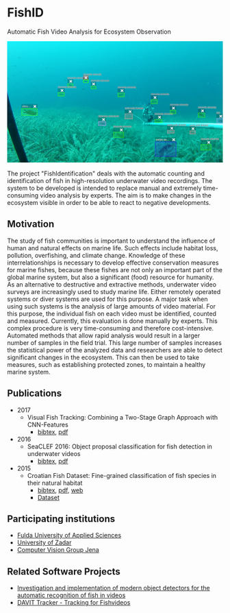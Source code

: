 # FishID
Automatic Fish Video Analysis for Ecosystem Observation 

![Example Image](images/image-boxed.png)

The project "FishIdentification" deals with the automatic counting and identification of fish in high-resolution underwater video recordings. The system to be developed is intended to replace manual and extremely time-consuming video analysis by experts. The aim is to make changes in the ecosystem visible in order to be able to react to negative developments.

## Motivation
The study of fish communities is important to understand the influence of human and natural effects on marine life. Such effects include habitat loss, pollution, overfishing, and climate change. Knowledge of these interrelationships is necessary to develop effective conservation measures for marine fishes, because these fishes are not only an important part of the global marine system, but also a significant (food) resource for humanity.
As an alternative to destructive and extractive methods, underwater video surveys are increasingly used to study marine life. Either remotely operated systems or diver systems are used for this purpose. A major task when using such systems is the analysis of large amounts of video material. For this purpose, the individual fish on each video must be identified, counted and measured. Currently, this evaluation is done manually by experts. This complex procedure is very time-consuming and therefore cost-intensive. Automated methods that allow rapid analysis would result in a larger number of samples in the field trial. This large number of samples increases the statistical power of the analyzed data and researchers are able to detect significant changes in the ecosystem. This can then be used to take measures, such as establishing protected zones, to maintain a healthy marine system.

## Publications

* 2017
  * Visual Fish Tracking: Combining a Two-Stage Graph Approach with CNN-Features
    * [bibtex](bib/jaeger2017.bib), [pdf](https://pub.inf-cv.uni-jena.de/pdf/Jaeger17_VFT)
* 2016
  * SeaCLEF 2016: Object proposal classification for fish detection in underwater videos
    * [bibtex](bib/jaeger2016.bib), [pdf](http://ceur-ws.org/Vol-1609/16090481.pdf)
* 2015
  * Croatian Fish Dataset: Fine-grained classification of fish species in their natural habitat
    * [bibtex](bib/jaeger2015.bib), [pdf](http://www.bmva.org/bmvc/2015/mvab/papers/paper006/paper006.pdf), [web](http://www.bmva.org/bmvc/2015/mvab/papers/paper006/index.html)
    * [Dataset](datasets/croatianFishDataset.zip)

## Participating institutions
* [Fulda University of Applied Sciences](https://www.hs-fulda.de/elektrotechnik-und-informationstechnik/forschung/enview-projekte/fishidentification)
* [University of Zadar](https://www.unizd.hr/cimmar/about-us/introduction)
* [Computer Vision Group Jena](http://www.inf-cv.uni-jena.de/Home.html)

## Related Software Projects
* [Investigation and implementation of modern object detectors for the automatic recognition of fish in videos](https://github.com/mDp0r/FishDet)
* [DAVIT Tracker - Tracking for Fishvideos](https://github.com/gitdudek/davit)